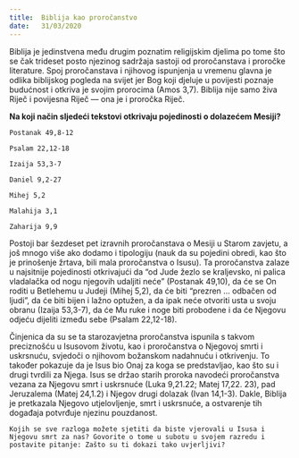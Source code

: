 ```yaml
---
title:  Biblija kao proročanstvo
date:   31/03/2020
---
```


Biblija je jedinstvena među drugim poznatim religijskim djelima po tome što se čak trideset posto njezinog sadržaja sastoji od proročanstava i proročke literature. Spoj proročanstava i njihovog ispunjenja u vremenu glavna je odlika biblijskog pogleda na svijet jer Bog koji djeluje u povijesti poznaje budućnost i otkriva je svojim prorocima (Amos 3,7). Biblija nije samo živa Riječ i povijesna Riječ — ona je i proročka Riječ.

**Na koji način sljedeći tekstovi otkrivaju pojedinosti o dolazećem Mesiji?**

`Postanak 49,8-12`

`Psalam 22,12-18`

`Izaija 53,3-7`

`Daniel 9,2-27`

`Mihej 5,2 `

`Malahija 3,1`

`Zaharija 9,9`

Postoji bar šezdeset pet izravnih proročanstava o Mesiji u Starom zavjetu, a još mnogo više ako dodamo i tipologiju (nauk da su pojedini obredi, kao što je prinošenje žrtava, bili mala proročanstva o Isusu). Ta proročanstva zalaze u najsitnije pojedinosti otkrivajući da “od Jude žezlo se kraljevsko, ni palica vladalačka od nogu njegovih udaljiti neće” (Postanak 49,10), da će se On roditi u Betlehemu u Judeji (Mihej 5,2), da će biti “prezren ... odbačen od ljudi”, da će biti bijen i lažno optužen, a da ipak neće otvoriti usta u svoju obranu (Izaija 53,3-7), da će Mu ruke i noge biti probodene i da će Njegovu odjeću dijeliti između sebe (Psalam 22,12-18).

Činjenica da su se ta starozavjetna proročanstva ispunila s takvom preciznošću u Isusovom životu, kao i proročanstva o Njegovoj smrti i uskrsnuću, svjedoči o njihovom božanskom nadahnuću i otkrivenju. To također pokazuje da je Isus bio Onaj za koga se predstavljao, kao što su i drugi tvrdili za Njega. Isus se držao starih proroka navodeći proročanstva vezana za Njegovu smrt i uskrsnuće (Luka 9,21.22; Matej 17,22. 23), pad Jeruzalema (Matej 24,1.2) i Njegov drugi dolazak (Ivan 14,1-3). Dakle, Biblija je pretkazala Njegovo utjelovljenje, smrt i uskrsnuće, a ostvarenje tih događaja potvrđuje njezinu pouzdanost.

`Kojih se sve razloga možete sjetiti da biste vjerovali u Isusa i Njegovu smrt za nas? Govorite o tome u subotu u svojem razredu i postavite pitanje: Zašto su ti dokazi tako uvjerljivi?`
